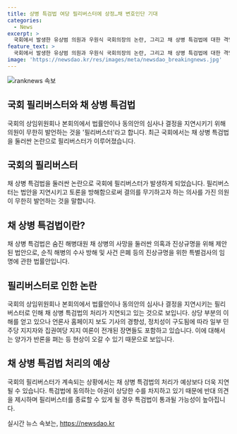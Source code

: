 ```yaml
---
title: 상병 특검법 여당 필리버스터에 상정…채 변호인단 기대
categories:
  - News
excerpt: >
  국회에서 발생한 유상범 의원과 우원식 국회의장의 논란, 그리고 채 상병 특검법에 대한 격렬한 논쟁이 이뤄졌다. 특검법은 순직 해병 수사 방해와 사건 은폐 등을 진상규명하기 위한 법안으로, 이에 대한 논의가 필리버스터로 이어졌다. 특검법이 국회 본회의를 통과하면 대통령은 거부권을 행사할 수 있으며, 향후 재의결에는 여당의 이탈표 8석이 필요하다. 이로 인해 민주당은 19일 이전에 특검법 재의결을 마무리하려는 반면, 국민의힘은 이를 저울질하고 있다.
feature_text: >
  국회에서 발생한 유상범 의원과 우원식 국회의장의 논란, 그리고 채 상병 특검법에 대한 격렬한 논쟁이 이뤄졌다. 특검법은 순직 해병 수사 방해와 사건 은폐 등을 진상규명하기 위한 법안으로, 이에 대한 논의가 필리버스터로 이어졌다. 특검법이 국회 본회의를 통과하면 대통령은 거부권을 행사할 수 있으며, 향후 재의결에는 여당의 이탈표 8석이 필요하다. 이로 인해 민주당은 19일 이전에 특검법 재의결을 마무리하려는 반면, 국민의힘은 이를 저울질하고 있다.
image: 'https://newsdao.kr/res/images/meta/newsdao_breakingnews.jpg'
---
```


<p><img src="https://newsdao.kr/res/images/meta/newsdao_breakingnews.jpg" alt="ranknews 속보" /></p>

<h2 data-ke-size="size26">국회 필리버스터와 채 상병 특검법</h2>

<p data-ke-size="size16">국회의 상임위원회나 본회의에서 법률안이나 동의안의 심사나 결정을 지연시키기 위해 의원이 무한히 발언하는 것을 '필리버스터'라고 합니다. 최근 국회에서는 채 상병 특검법을 둘러싼 논란으로 필리버스터가 이루어졌습니다.</p>

<h2 data-ke-size="size26">국회의 필리버스터</h2>

<p data-ke-size="size16">채 상병 특검법을 둘러싼 논란으로 국회에 필리버스터가 발생하게 되었습니다. 필리버스터는 법안을 지연시키고 토론을 방해함으로써 결의를 무기하고자 하는 의사를 가진 의원이 무한히 발언하는 것을 말합니다.</p>

<h2 data-ke-size="size26">채 상병 특검법이란?</h2>

<p data-ke-size="size16">채 상병 특검법은 숨진 해병대원 채 상병의 사망을 둘러싼 의혹과 진상규명을 위해 제안된 법안으로, 순직 해병의 수사 방해 및 사건 은폐 등의 진상규명을 위한 특별검사의 임명에 관한 법률안입니다.</p>

<h2 data-ke-size="size26">필리버스터로 인한 논란</h2>

<p data-ke-size="size16">국회의 상임위원회나 본회의에서 법률안이나 동의안의 심사나 결정을 지연시키는 필리버스터로 인해 채 상병 특검법의 처리가 지연되고 있는 것으로 보입니다. 상당 부분의 이해를 얻고 있으나 언론사 홈페이지 보도 기사의 경향성, 정치성이 구도됨에 따라 일부 민주당 지지자와 집권여당 지지 여론이 전개된 장면들도 포함하고 있습니다. 이에 대해서는 양가가 반론을 펴는 등 현상이 오갈 수 있기 때문으로 보입니다.</p>

<h2 data-ke-size="size26">채 상병 특검법 처리의 예상</h2>

<p data-ke-size="size16">국회의 필리버스터가 계속되는 상황에서는 채 상병 특검법의 처리가 예상보다 더욱 지연될 수 있습니다. 특검법에 동의하는 야권이 상당한 수를 차지하고 있기 때문에 반대 의견을 제시하며 필리버스터를 종료할 수 있게 될 경우 특검법이 통과될 가능성이 높아집니다.</p>
실시간 뉴스 속보는, <a href="https://newsdao.kr" rel="dofollow">https://newsdao.kr</a>


